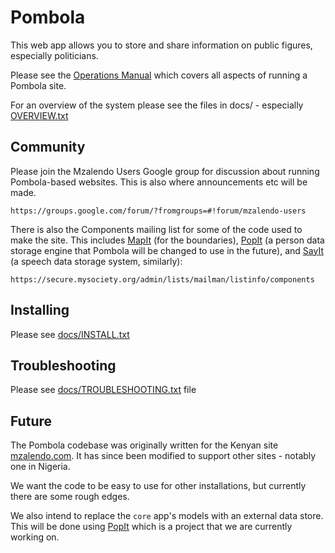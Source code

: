 # Pombola

This web app allows you to store and share information on public figures,
especially politicians.

Please see the [Operations Manual](http://goo.gl/uaXup) which covers all aspects of running a Pombola site.

For an overview of the system please see the files in docs/ - especially
[OVERVIEW.txt](https://github.com/mysociety/pombola/blob/master/docs/OVERVIEW.txt)


## Community

Please join the Mzalendo Users Google group for discussion about running Pombola-based websites. This is also where announcements etc will be made.

    https://groups.google.com/forum/?fromgroups=#!forum/mzalendo-users

There is also the Components mailing list for some of the code used to make the
site. This includes [MapIt](https://github.com/mysociety/mapit) (for the
boundaries), [PopIt](https://github.com/mysociety/popit) (a person data storage
engine that Pombola will be changed to use in the future), and
[SayIt](https://github.com/mysociety/sayit) (a speech data storage system,
similarly):

    https://secure.mysociety.org/admin/lists/mailman/listinfo/components


## Installing

Please see [docs/INSTALL.txt](https://github.com/mysociety/pombola/blob/master/docs/INSTALL.txt)


## Troubleshooting

Please see [docs/TROUBLESHOOTING.txt](https://github.com/mysociety/pombola/blob/master/docs/TROUBLESHOOTING.txt) file

## Future

The Pombola codebase was originally written for the Kenyan site
[mzalendo.com](http://info.mzalendo.com). It has since been modified to support
other sites - notably one in Nigeria.

We want the code to be easy to use for other installations, but currently there are some rough edges.

We also intend to replace the `core` app's models with an external data store. This will be done using [PopIt](https://github.com/mysociety/popit) which is a project that we are currently working on.
